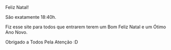 Feliz Natal!

São exatamente 18:40h.

Fiz esse site para todos que entrarem terem um Bom Feliz Natal e um Ótimo Ano Novo.


Obrigado a Todos Pela Atenção :D 
